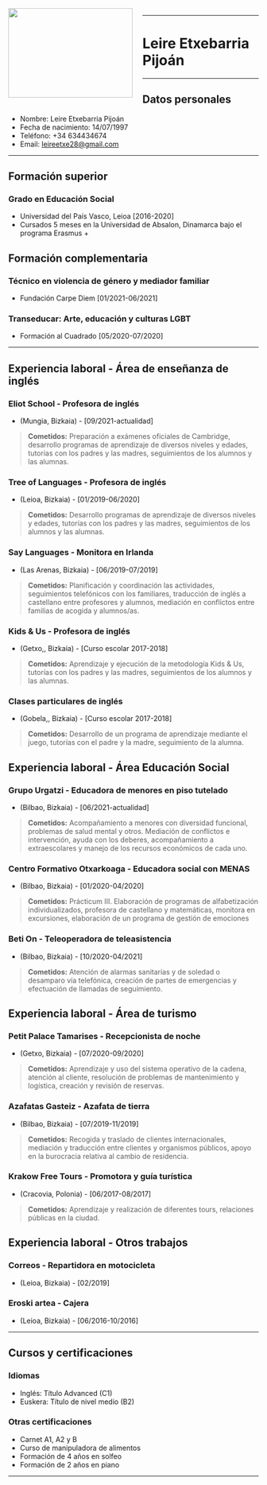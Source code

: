 
 <img style="float: left; padding-right:20px;" width="250" height="180" src="">

------------------------------------------------------------

# Leire Etxebarria Pijoán


------------------------------------------------------------

## Datos personales

- Nombre: Leire Etxebarria Pijoán
- Fecha de nacimiento: 14/07/1997
- Teléfono: +34 634434674
- Email: leireetxe28@gmail.com

------------------------------------------------------------

## Formación superior
### Grado en Educación Social
* Universidad del País Vasco, Leioa [2016-2020]
* Cursados 5 meses en la Universidad de Absalon, Dinamarca bajo el programa
Erasmus +

## Formación complementaria
### Técnico en violencia de género y mediador familiar
* Fundación Carpe Diem [01/2021-06/2021]

### Transeducar: Arte, educación y culturas LGBT
* Formación al Cuadrado [05/2020-07/2020]

------------------------------------------------------------

## Experiencia laboral - Área de enseñanza de inglés
### Eliot School - Profesora de inglés
* (Mungia, Bizkaia) -  [09/2021-actualidad]


> **Cometidos:** Preparación a exámenes oficiales de Cambridge, desarrollo programas de aprendizaje de diversos niveles y edades, tutorías con los padres y las madres, seguimientos de los alumnos y las alumnas.

### Tree of Languages - Profesora de inglés
* (Leioa, Bizkaia) -  [01/2019-06/2020]


> **Cometidos:** Desarrollo programas de aprendizaje de diversos niveles y edades, tutorías con los padres y las madres, seguimientos de los alumnos y las alumnas.

### Say Languages - Monitora en Irlanda
* (Las Arenas, Bizkaia) -  [06/2019-07/2019]


> **Cometidos:** Planificación y coordinación las actividades, seguimientos telefónicos con los familiares, traducción de inglés a castellano entre profesores y alumnos, mediación en conflictos entre familias de acogida y alumnos/as.

### Kids & Us - Profesora de inglés
* (Getxo,, Bizkaia) -  [Curso escolar 2017-2018]


> **Cometidos:** Aprendizaje y ejecución de la metodología Kids & Us, tutorías con los padres y las madres, seguimientos de los alumnos y las alumnas.

### Clases particulares de inglés
* (Gobela,, Bizkaia) -  [Curso escolar 2017-2018]


> **Cometidos:** Desarrollo de un programa de aprendizaje mediante el juego, tutorías con el padre y la madre, seguimiento de la alumna.

## Experiencia laboral - Área Educación Social
### Grupo Urgatzi - Educadora de menores en piso tutelado
* (Bilbao, Bizkaia) -  [06/2021-actualidad]


> **Cometidos:** Acompañamiento a menores con diversidad funcional, problemas de salud mental y otros. Mediación de conflictos e intervención, ayuda con los deberes, acompañamiento a extraescolares y manejo de los recursos económicos de cada uno.

### Centro Formativo Otxarkoaga - Educadora social con MENAS
* (Bilbao, Bizkaia) - [01/2020-04/2020]


> **Cometidos:** Prácticum III. Elaboración de programas de alfabetización individualizados, profesora de castellano y matemáticas, monitora en excursiones, elaboración de un programa de gestión de emociones

### Beti On - Teleoperadora de teleasistencia
* (Bilbao, Bizkaia) - [10/2020-04/2021]


> **Cometidos:** Atención de alarmas sanitarias y de soledad o desamparo vía telefónica, creación de partes de emergencias y efectuación de llamadas de seguimiento.


## Experiencia laboral - Área de turismo

### Petit Palace Tamarises - Recepcionista de noche
* (Getxo, Bizkaia) - [07/2020-09/2020]


> **Cometidos:** Aprendizaje y uso del sistema operativo de la cadena, atención al cliente, resolución de problemas de mantenimiento y logística, creación y revisión de reservas.

### Azafatas Gasteiz - Azafata de tierra
* (Bilbao, Bizkaia) - [07/2019-11/2019]


> **Cometidos:** Recogida y traslado de clientes internacionales, mediación y traducción entre clientes y organismos públicos, apoyo en la burocracia relativa al cambio de residencia.

### Krakow Free Tours - Promotora y guía turística
* (Cracovia, Polonia) - [06/2017-08/2017]


> **Cometidos:** Aprendizaje y realización de diferentes tours, relaciones públicas en la ciudad.

## Experiencia laboral - Otros trabajos

### Correos - Repartidora en motocicleta
* (Leioa, Bizkaia) - [02/2019]

### Eroski artea - Cajera
* (Leioa, Bizkaia) - [06/2016-10/2016]

------------------------------------------------------------

## Cursos y certificaciones
### Idiomas
* Inglés: Título Advanced (C1)
* Euskera: Título de nivel medio (B2)


### Otras certificaciones
* Carnet A1, A2 y B
* Curso de manipuladora de alimentos
* Formación de 4 años en solfeo
* Formación de 2 años en piano

------------------------------------------------------------